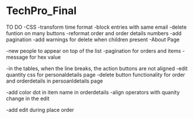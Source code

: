 # TechPro_Final

TO DO
-CSS
-transform time format
-block entries with same email
-delete funtion on many buttons
-reformat order and order details numbers
-add pagination
-add warnings for delete when children present
-About Page

-new people to appear on top of the list
-pagination for orders and items
-message for hex value

-in the tables, when the line breaks, the action buttons are not aligned
-edit quantity css for personaldetails page
-delete button functionality for order and orderdetails in persoanldetails page

-add color dot in item name in orderdetails
-align operators with quanity change in the edit

-add edit during place order
